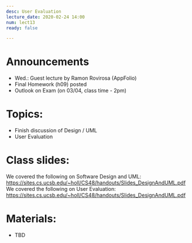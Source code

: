 ```yaml
---
desc: User Evaluation
lecture_date: 2020-02-24 14:00
num: lect13
ready: false

---
```



# Announcements
* Wed.: Guest lecture by Ramon Rovirosa (AppFolio)
* Final Homework (h09) posted
* Outlook on Exam (on 03/04, class time - 2pm)



# Topics: 

* Finish discussion of Design / UML 
* User Evaluation 


# Class slides: 
We covered the following on Software Design and UML:
<https://sites.cs.ucsb.edu/~holl/CS48/handouts/Slides_DesignAndUML.pdf>
We covered the following on User Evaluation:
<https://sites.cs.ucsb.edu/~holl/CS48/handouts/Slides_DesignAndUML.pdf>


# Materials:
* TBD
	